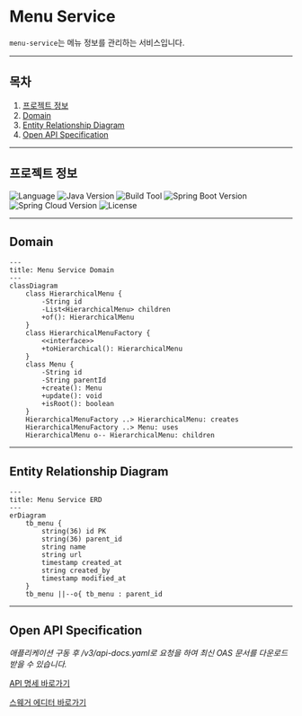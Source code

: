 # Menu Service
`menu-service`는 메뉴 정보를 관리하는 서비스입니다.

---

## 목차
1. [프로젝트 정보](#프로젝트-정보)
2. [Domain](#domain)
3. [Entity Relationship Diagram](#entity-relationship-diagram)
3. [Open API Specification](#open-api-specification)

---

## 프로젝트 정보
![Language](https://img.shields.io/badge/language-Java-blue)
![Java Version](https://img.shields.io/badge/Java-17-blue)
![Build Tool](https://img.shields.io/badge/build%20tool-Gradle-orange)
![Spring Boot Version](https://img.shields.io/badge/Spring%20Boot-3.2.2-green)
![Spring Cloud Version](https://img.shields.io/badge/Spring%20Cloud-2023.0.0-green)
![License](https://img.shields.io/badge/license-Apache%202.0-brightgreen)

---

## Domain

```mermaid
---
title: Menu Service Domain
---
classDiagram
    class HierarchicalMenu {
        -String id
        -List<HierarchicalMenu> children
        +of(): HierarchicalMenu
    }
    class HierarchicalMenuFactory {
        <<interface>>
        +toHierarchical(): HierarchicalMenu
    }
    class Menu {
        -String id
        -String parentId
        +create(): Menu
        +update(): void
        +isRoot(): boolean
    }
    HierarchicalMenuFactory ..> HierarchicalMenu: creates
    HierarchicalMenuFactory ..> Menu: uses
    HierarchicalMenu o-- HierarchicalMenu: children
```

---

## Entity Relationship Diagram
```mermaid
---
title: Menu Service ERD
---
erDiagram
    tb_menu {
        string(36) id PK
        string(36) parent_id
        string name
        string url
        timestamp created_at
        string created_by
        timestamp modified_at
    }
    tb_menu ||--o{ tb_menu : parent_id
```

---

## Open API Specification
_애플리케이션 구동 후 /v3/api-docs.yaml로 요청을 하여 최신 OAS 문서를 다운로드 받을 수 있습니다._

[API 명세 바로가기](./docs%2Fmenu-api-docs.yaml)

[스웨거 에디터 바로가기](https://editor.swagger.io/)